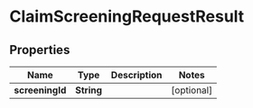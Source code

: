 # ClaimScreeningRequestResult

## Properties
Name | Type | Description | Notes
------------ | ------------- | ------------- | -------------
**screeningId** | **String** |  |  [optional]
